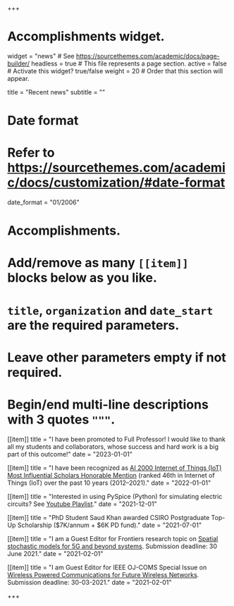 +++
# Accomplishments widget.
widget = "news"  # See https://sourcethemes.com/academic/docs/page-builder/
headless = true  # This file represents a page section.
active = false  # Activate this widget? true/false
weight = 20  # Order that this section will appear.

title = "Recent news"
subtitle = ""

# Date format
#   Refer to https://sourcethemes.com/academic/docs/customization/#date-format
date_format = "01/2006"

# Accomplishments.
#   Add/remove as many `[[item]]` blocks below as you like.
#   `title`, `organization` and `date_start` are the required parameters.
#   Leave other parameters empty if not required.
#   Begin/end multi-line descriptions with 3 quotes `"""`.

[[item]]
  title = "I have been promoted to Full Professor! I would like to thank all my students and collaborators, whose success and hard work is a big part of this outcome!"
  date = "2023-01-01"

[[item]]
  title = "I have been recognized as [AI 2000 Internet of Things (IoT) Most Influential Scholars Honorable Mention](http://users.cecs.anu.edu.au/~Salman.Durrani/_images/2022IoT.png) (ranked 46th in Internet of Things (IoT) over the past 10 years (2012–2021)."
  date = "2022-01-01"

[[item]]
  title = "Interested in using PySpice (Python) for simulating electric circuits? See [Youtube Playlist](https://www.youtube.com/watch?v=KnA7xI7MAuI&list=PL6JL9fVjrZLcqixnvq9wUpG1xNGrIRH8j)."
  date = "2021-12-01"

[[item]]
  title = "PhD Student Saud Khan awarded CSIRO Postgraduate Top-Up Scholarship ($7K/annum + $6K PD fund)."
  date = "2021-07-01"

  
[[item]]
  title = "I am a Guest Editor for Frontiers research topic on [Spatial stochastic models for 5G and beyond systems](https://www.frontiersin.org/research-topics/19135/spatial-stochastic-models-for-5g-and-beyond-systems). Submission deadline: 30 June 2021."
  date = "2021-02-01"
  
[[item]]
  title = "I am Guest Editor for IEEE OJ-COMS Special Issue on [Wireless Powered Communications for Future Wireless Networks](https://www.comsoc.org/publications/journals/ieee-ojcoms/cfp/wireless-powered-communications-future-wireless-networks). Submission deadline: 30-03-2021."
  date = "2021-02-01"



+++
